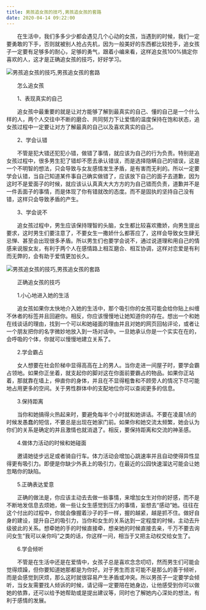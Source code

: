 ```yaml
---
title: 男孩追女孩的技巧,男孩追女孩的套路
date: 2020-04-14 09:22:00
---
```




　　在生活中，我们多多少少都会遇见几个心动的女孩，当遇到的时候，我们一定要勇敢的下手，否则就被别人抢占先机，因为一般美好的东西都比较抢手，追女孩子一定要有足够多的耐心，足够的勇气，跟着小编来看，这样追女孩100%搞定你喜欢的人，这才是正确追女孩的技巧，好好学习。

![男孩追女孩的技巧,男孩追女孩的套路](/img/84b58d4c10faae13c3361a21428f53fd.jpg)

　　怎么追女孩

　　1、表现真实的自己

　　追女孩中最重要的就是让对方能够了解到最真实的自己、懂的自己是一个什么样的人，两个人交往中不断的磨合、共同努力下让爱情的温度保持在饱和状态，追女孩过程中一定要让对方了解最真的自己以及喜欢真实的自己。

　　2、学会认错

　　不管是犯大错还犯犯小错，做错了事情，就应该为自己的行为负责。特别是追女孩过程中，很多男生犯了错却不愿去承认错误，而是选择隐瞒自己的错误，这是一个不明智的想法，只会导致与女友感情发生矛盾，是有害而无利的。所以一定要学会认错，当自己知道某件事自己确实做错了，应该放下自己的面子去道歉，因为这时不是爱面子的时候，就应该认认真真大大方方的为自己错而负责，道歉并不是一件丢面子的事情，而是体现了你有错就改的态度。而不是固执的坚持自己没有错，这样只会导致矛盾的产生。

　　3、学会说不

　　追女孩过程中，男生应该保持理智的头脑，女生都比较喜欢撒娇，向男生提出要求，这时男生们要注意了，不要女生一撒娇什么都答应了，这样会导致女生肆无忌惮、甚至会出现很多矛盾。所以男生们也要学会说不，通过说道理和用自己的情感来说服女友，有利于两个人在感情路上相互磨合、相互协调，这样对恋爱是有利而无弊的，会有助于爱情更加长久。

![男孩追女孩的技巧,男孩追女孩的套路](/img/f578eea849272016cafaeb24e15ed27d.jpg)

　　正确追女孩的技巧

　　1.小心地进入她的生活

　　追女孩如果你太快地介入她的生活中，那个吸引你的女孩可能会给你贴上纠缠不休者的标签并且回避你。相反，你应该慢慢地让她知道你的存在。想出一个和她在线谈话的理由，找到一个可以和她碰面的理由并且对她的网页回帖评论，或者让一个朋友把你的名字微妙地放入到一场对话中。一旦她承认你是一个实实在在的，会呼吸的个体，你就可以慢慢地建立关系了。

　　2.学会霸占

　　女人想要在社会阶梯中显得高高在上的男人。当你走进一间屋子时，要学会霸占领地。如果你正坐着，就支起你的脚对这在你面前要霸占的物品。如果你正站着，那就靠在墙上，伸直你的身体，并且在不显得粗鲁和不顾旁人的情况下尽可能地占用更多的空间。关于男性群体中的支配地位你可以查阅更多的信息。

　　3.保持距离

　　当你和她搞得火热起来时，要避免每半个小时就和她讲话。不要在凌晨1点的时候发愚蠢的短信，不要总是出现在她家门前。如果你和她交流太频繁，她会认为你们的关系是确定的并且激情也就消退了。相反，要保持距离和交流的神圣感。

　　4.做体力活动的时候和她碰面

　　邀请她徒步远足或者骑自行车。体力活动会增加心跳速率并且自动使得异性显得更有吸引力。即便是你缺少外表上的吸引力，在最近的公园快速溜达可能会让她忽略你的缺陷。

　　5.正确表达爱意

　　正确的做法是，你应该主动去去做一些事情，来增加女生对你的好感，而不是不断地发信息去烦她，做一些让女生感觉到压力的事情，妄想去“感动”她。往往在这个付出的过程中，你就会像握着沙子的手一样，握的越紧，越是抓不住。做好自身的建设，提升自己的吸引力，当你和女生的关系达到一定程度的时候，主动去升级彼此的关系。想牵她的手的时候直接牵，想亲她的时候直接去亲，千万不要去询问女生“我可以亲你吗”之类的话，你这样一问，相当于又把主动权交给女生了。

　　6.学会倾听

　　不管是在生活中还是在爱情中，女孩子总是喜欢念念叨叨，然而男生们可能会觉得烦躁，但你要知道她那都是为你好。对于男生而言可能不是那么的善于倾听，而是会感觉到厌烦，那么这时就很容易产生矛盾或冲突。所以男孩子一定要学会倾听，当女友需要找人倾诉的时候，请记得一定要陪在她身边，让他感受到你可以做她的依靠，还可以给予她帮助或是提出建议等，同时也了解她内心深处的想法，有利于感情的发展。